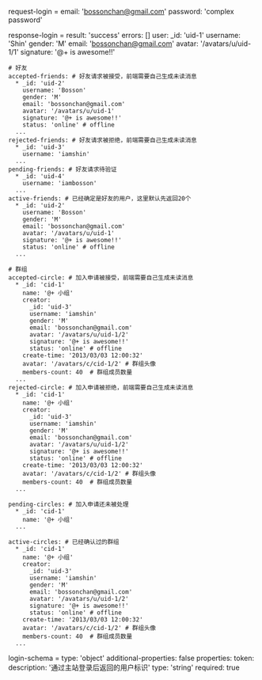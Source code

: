 request-login =
  email: 'bossonchan@gmail.com'
  password: 'complex password'

response-login =
  result: 'success'
  errors: []
  user:
    _id: 'uid-1'
    username: 'Shin'
    gender: 'M'
    email: 'bossonchan@gmail.com'
    avatar: '/avatars/u/uid-1/1'
    signature: '@+ is awesome!!'

    # 好友
    accepted-friends: # 好友请求被接受，前端需要自己生成未读消息
      * _id: 'uid-2'
        username: 'Bosson'
        gender: 'M'
        email: 'bossonchan@gmail.com'
        avatar: '/avatars/u/uid-1'
        signature: '@+ is awesome!!'
        status: 'online' # offline
      ...
    rejected-friends: # 好友请求被拒绝，前端需要自己生成未读消息
      * _id: 'uid-3'
        username: 'iamshin'
      ...
    pending-friends: # 好友请求待验证
      * _id: 'uid-4'
        username: 'iambosson'
      ...
    active-friends: # 已经确定是好友的用户，这里默认先返回20个
      * _id: 'uid-2'
        username: 'Bosson'
        gender: 'M'
        email: 'bossonchan@gmail.com'
        avatar: '/avatars/u/uid-1'
        signature: '@+ is awesome!!'
        status: 'online' # offline
      ...

    # 群组 
    accepted-circle: # 加入申请被接受，前端需要自己生成未读消息
      * _id: 'cid-1'
        name: '@+ 小组'
        creator:
          _id: 'uid-3'
          username: 'iamshin'
          gender: 'M'
          email: 'bossonchan@gmail.com'
          avatar: '/avatars/u/uid-1/2'
          signature: '@+ is awesome!!'
          status: 'online' # offline
        create-time: '2013/03/03 12:00:32'
        avatar: '/avatars/c/cid-1/2' # 群组头像 
        members-count: 40  # 群组成员数量
      ...
    rejected-circle: # 加入申请被拒绝，前端需要自己生成未读消息
      * _id: 'cid-1'
        name: '@+ 小组'
        creator:
          _id: 'uid-3'
          username: 'iamshin'
          gender: 'M'
          email: 'bossonchan@gmail.com'
          avatar: '/avatars/u/uid-1/2'
          signature: '@+ is awesome!!'
          status: 'online' # offline
        create-time: '2013/03/03 12:00:32'
        avatar: '/avatars/c/cid-1/2' # 群组头像 
        members-count: 40  # 群组成员数量
      ...

    pending-circles: # 加入申请还未被处理
      * _id: 'cid-1'
        name: '@+ 小组'
      ...

    active-circles: # 已经确认过的群组
      * _id: 'cid-1'
        name: '@+ 小组'
        creator:
          _id: 'uid-3'
          username: 'iamshin'
          gender: 'M'
          email: 'bossonchan@gmail.com'
          avatar: '/avatars/u/uid-1/2'
          signature: '@+ is awesome!!'
          status: 'online' # offline
        create-time: '2013/03/03 12:00:32'
        avatar: '/avatars/c/cid-1/2' # 群组头像 
        members-count: 40  # 群组成员数量
      ...
login-schema =
  type: 'object'
  additional-properties: false
  properties:
    token:
      description: '通过主站登录后返回的用户标识'
      type: 'string'
      required: true
